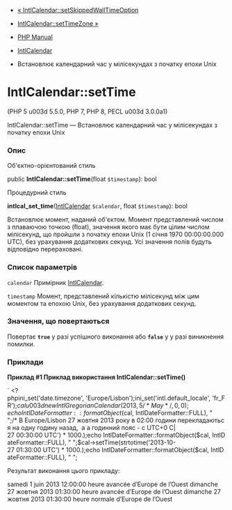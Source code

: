 - [«
IntlCalendar::setSkippedWallTimeOption](intlcalendar.setskippedwalltimeoption.md)
- [IntlCalendar::setTimeZone »](intlcalendar.settimezone.md)

- [PHP Manual](index.md)
- [IntlCalendar](class.intlcalendar.md)
- Встановлює календарний час у мілісекундах з початку епохи Unix

# IntlCalendar::setTime

(PHP 5 u003d 5.5.0, PHP 7, PHP 8, PECL u003d 3.0.0a1)

IntlCalendar::setTime — Встановлює календарний час у мілісекундах
з початку епохи Unix

### Опис

Об'єктно-орієнтований стиль

public **IntlCalendar::setTime**(float `$timestamp`): bool

Процедурний стиль

**intlcal_set_time**([IntlCalendar](class.intlcalendar.md)
`$calendar`, float `$timestamp`): bool

Встановлює момент, наданий об'єктом. Момент представлений числом
з плаваючою точкою (float), значення якого має бути цілим числом
мілісекунд, що пройшли з початку епохи Unix (1 січня 1970 00:00:00.000
UTC), без урахування додаткових секунд. Усі значення полів будуть
відповідно перераховані.

### Список параметрів

`calendar`
Примірник [IntlCalendar](class.intlcalendar.md).

`timestamp`
Момент, представлений кількістю мілісекунд між цим моментом та
епохою Unix, без урахування додаткових секунд.

### Значення, що повертаються

Повертає **`true`** у разі успішного виконання або **`false`** у
у разі виникнення помилки.

### Приклади

**Приклад #1 Приклад використання **IntlCalendar::setTime()****

` <?phpini_set('date.timezone', 'Europe/Lisbon');ini_set('intl.default_locale', 'fr_FR');$cal u003d new IntlGregorianCalendar(2013, 5 /* May */, 0, 0);echo IntlDateFormatter::formatObject($cal, IntlDateFormatter::FULL), "
";/* В Europe/Lisbon 27 жовтня 2013 року в 02:00 години перекладаються на одну годину назад,  а а годинний пояс - с UTC+0 C| 27 00:30:00 UTC') * 1000.);echo IntlDateFormatter::formatObject($cal, IntlDateFormatter::FULL), "
";$cal->setTime(strtotime('2013-10-27 01:30:00 UTC') * 1000.);echo IntlDateFormatter::formatObject($cal, IntlDateFormatter::FULL), "
";

Результат виконання цього прикладу:

samedi 1 juin 2013 12:00:00 heure avancée d’Europe de l’Ouest
dimanche 27 жовтня 2013 01:30:00 heure avancée d’Europe de l’Ouest
dimanche 27 жовтня 2013 01:30:00 heure normale d’Europe de l’Ouest

